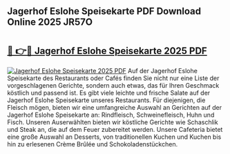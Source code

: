 ## Jagerhof Eslohe Speisekarte PDF Download Online 2025 JR57O

# <h2><a href="http://gc9nqs.nevu.top/?p=Jagerhof+Eslohe+Speisekarte">🔗 👉🔴 Jagerhof Eslohe Speisekarte 2025 PDF</a></h2>

[![Jagerhof Eslohe Speisekarte 2025 PDF](https://i.imgur.com/dBaPXMq.png)](http://gc9nqs.nevu.top/?p=Jagerhof+Eslohe+Speisekarte)
Auf der Jagerhof Eslohe Speisekarte des Restaurants oder Cafés finden Sie nicht nur eine Liste der vorgeschlagenen Gerichte, sondern auch etwas, das für Ihren Geschmack köstlich und passend ist. Es gibt viele leichte und frische Salate auf der Jagerhof Eslohe Speisekarte unseres Restaurants. Für diejenigen, die Fleisch mögen, bieten wir eine umfangreiche Auswahl an Gerichten auf der Jagerhof Eslohe Speisekarte an: Rindfleisch, Schweinefleisch, Huhn und Fisch. Unseren Auserwählten bieten wir köstliche Gerichte wie Schaschlik und Steak an, die auf dem Feuer zubereitet werden. Unsere Cafeteria bietet eine große Auswahl an Desserts, von traditionellen Kuchen und Kuchen bis hin zu erlesenen Crème Brûlée und Schokoladenstückchen.
